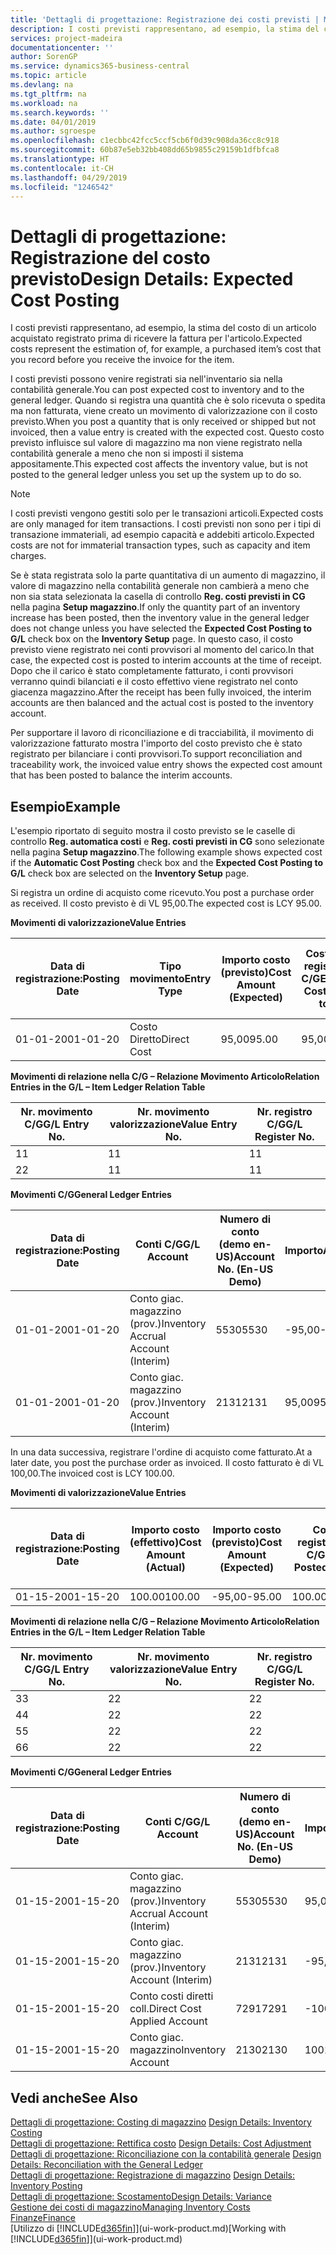 ```yaml
---
title: 'Dettagli di progettazione: Registrazione dei costi previsti | Microsoft Docs'
description: I costi previsti rappresentano, ad esempio, la stima del costo di un articolo acquistato registrato prima di ricevere la fattura per l'articolo.
services: project-madeira
documentationcenter: ''
author: SorenGP
ms.service: dynamics365-business-central
ms.topic: article
ms.devlang: na
ms.tgt_pltfrm: na
ms.workload: na
ms.search.keywords: ''
ms.date: 04/01/2019
ms.author: sgroespe
ms.openlocfilehash: c1ecbbc42fcc5ccf5cb6f0d39c908da36cc8c918
ms.sourcegitcommit: 60b87e5eb32bb408dd65b9855c29159b1dfbfca8
ms.translationtype: HT
ms.contentlocale: it-CH
ms.lasthandoff: 04/29/2019
ms.locfileid: "1246542"
---
```

# <a name="design-details-expected-cost-posting"></a><span data-ttu-id="7bbf7-103">Dettagli di progettazione: Registrazione del costo previsto</span><span class="sxs-lookup"><span data-stu-id="7bbf7-103">Design Details: Expected Cost Posting</span></span>
<span data-ttu-id="7bbf7-104">I costi previsti rappresentano, ad esempio, la stima del costo di un articolo acquistato registrato prima di ricevere la fattura per l'articolo.</span><span class="sxs-lookup"><span data-stu-id="7bbf7-104">Expected costs represent the estimation of, for example, a purchased item’s cost that you record before you receive the invoice for the item.</span></span>  

 <span data-ttu-id="7bbf7-105">I costi previsti possono venire registrati sia nell'inventario sia nella contabilità generale.</span><span class="sxs-lookup"><span data-stu-id="7bbf7-105">You can post expected cost to inventory and to the general ledger.</span></span> <span data-ttu-id="7bbf7-106">Quando si registra una quantità che è solo ricevuta o spedita ma non fatturata, viene creato un movimento di valorizzazione con il costo previsto.</span><span class="sxs-lookup"><span data-stu-id="7bbf7-106">When you post a quantity that is only received or shipped but not invoiced, then a value entry is created with the expected cost.</span></span> <span data-ttu-id="7bbf7-107">Questo costo previsto influisce sul valore di magazzino ma non viene registrato nella contabilità generale a meno che non si imposti il sistema appositamente.</span><span class="sxs-lookup"><span data-stu-id="7bbf7-107">This expected cost affects the inventory value, but is not posted to the general ledger unless you set up the system up to do so.</span></span>  

> [!NOTE]  
>  <span data-ttu-id="7bbf7-108">I costi previsti vengono gestiti solo per le transazioni articoli.</span><span class="sxs-lookup"><span data-stu-id="7bbf7-108">Expected costs are only managed for item transactions.</span></span> <span data-ttu-id="7bbf7-109">I costi previsti non sono per i tipi di transazione immateriali, ad esempio capacità e addebiti articolo.</span><span class="sxs-lookup"><span data-stu-id="7bbf7-109">Expected costs are not for immaterial transaction types, such as capacity and item charges.</span></span>  

 <span data-ttu-id="7bbf7-110">Se è stata registrata solo la parte quantitativa di un aumento di magazzino, il valore di magazzino nella contabilità generale non cambierà a meno che non sia stata selezionata la casella di controllo **Reg. costi previsti in CG** nella pagina **Setup magazzino**.</span><span class="sxs-lookup"><span data-stu-id="7bbf7-110">If only the quantity part of an inventory increase has been posted, then the inventory value in the general ledger does not change unless you have selected the **Expected Cost Posting to G/L** check box on the **Inventory Setup** page.</span></span> <span data-ttu-id="7bbf7-111">In questo caso, il costo previsto viene registrato nei conti provvisori al momento del carico.</span><span class="sxs-lookup"><span data-stu-id="7bbf7-111">In that case, the expected cost is posted to interim accounts at the time of receipt.</span></span> <span data-ttu-id="7bbf7-112">Dopo che il carico è stato completamente fatturato, i conti provvisori verranno quindi bilanciati e il costo effettivo viene registrato nel conto giacenza magazzino.</span><span class="sxs-lookup"><span data-stu-id="7bbf7-112">After the receipt has been fully invoiced, the interim accounts are then balanced and the actual cost is posted to the inventory account.</span></span>  

 <span data-ttu-id="7bbf7-113">Per supportare il lavoro di riconciliazione e di tracciabilità, il movimento di valorizzazione fatturato mostra l'importo del costo previsto che è stato registrato per bilanciare i conti provvisori.</span><span class="sxs-lookup"><span data-stu-id="7bbf7-113">To support reconciliation and traceability work, the invoiced value entry shows the expected cost amount that has been posted to balance the interim accounts.</span></span>  

## <a name="example"></a><span data-ttu-id="7bbf7-114">Esempio</span><span class="sxs-lookup"><span data-stu-id="7bbf7-114">Example</span></span>  
 <span data-ttu-id="7bbf7-115">L'esempio riportato di seguito mostra il costo previsto se le caselle di controllo **Reg. automatica costi** e **Reg. costi previsti in CG** sono selezionate nella pagina **Setup magazzino**.</span><span class="sxs-lookup"><span data-stu-id="7bbf7-115">The following example shows expected cost if the **Automatic Cost Posting** check box and the **Expected Cost Posting to G/L** check box are selected on the **Inventory Setup** page.</span></span>  

 <span data-ttu-id="7bbf7-116">Si registra un ordine di acquisto come ricevuto.</span><span class="sxs-lookup"><span data-stu-id="7bbf7-116">You post a purchase order as received.</span></span> <span data-ttu-id="7bbf7-117">Il costo previsto è di VL 95,00.</span><span class="sxs-lookup"><span data-stu-id="7bbf7-117">The expected cost is LCY 95.00.</span></span>  

 <span data-ttu-id="7bbf7-118">**Movimenti di valorizzazione**</span><span class="sxs-lookup"><span data-stu-id="7bbf7-118">**Value Entries**</span></span>  

|<span data-ttu-id="7bbf7-119">Data di registrazione:</span><span class="sxs-lookup"><span data-stu-id="7bbf7-119">Posting Date</span></span>|<span data-ttu-id="7bbf7-120">Tipo movimento</span><span class="sxs-lookup"><span data-stu-id="7bbf7-120">Entry Type</span></span>|<span data-ttu-id="7bbf7-121">Importo costo (previsto)</span><span class="sxs-lookup"><span data-stu-id="7bbf7-121">Cost Amount (Expected)</span></span>|<span data-ttu-id="7bbf7-122">Costo prev. registrato in C/G</span><span class="sxs-lookup"><span data-stu-id="7bbf7-122">Expected Cost Posted to G/L</span></span>|<span data-ttu-id="7bbf7-123">Costo previsto</span><span class="sxs-lookup"><span data-stu-id="7bbf7-123">Expected Cost</span></span>|<span data-ttu-id="7bbf7-124">Nr. movimento cont. articolo</span><span class="sxs-lookup"><span data-stu-id="7bbf7-124">Item Ledger Entry No.</span></span>|<span data-ttu-id="7bbf7-125">Nr. movimento</span><span class="sxs-lookup"><span data-stu-id="7bbf7-125">Entry No.</span></span>|  
|------------------|----------------|------------------------------|----------------------------------|-------------------|---------------------------|---------------|  
|<span data-ttu-id="7bbf7-126">01-01-20</span><span class="sxs-lookup"><span data-stu-id="7bbf7-126">01-01-20</span></span>|<span data-ttu-id="7bbf7-127">Costo Diretto</span><span class="sxs-lookup"><span data-stu-id="7bbf7-127">Direct Cost</span></span>|<span data-ttu-id="7bbf7-128">95,00</span><span class="sxs-lookup"><span data-stu-id="7bbf7-128">95.00</span></span>|<span data-ttu-id="7bbf7-129">95,00</span><span class="sxs-lookup"><span data-stu-id="7bbf7-129">95.00</span></span>|<span data-ttu-id="7bbf7-130">Sì</span><span class="sxs-lookup"><span data-stu-id="7bbf7-130">Yes</span></span>|<span data-ttu-id="7bbf7-131">1</span><span class="sxs-lookup"><span data-stu-id="7bbf7-131">1</span></span>|<span data-ttu-id="7bbf7-132">1</span><span class="sxs-lookup"><span data-stu-id="7bbf7-132">1</span></span>|  

 <span data-ttu-id="7bbf7-133">**Movimenti di relazione nella C/G – Relazione Movimento Articolo**</span><span class="sxs-lookup"><span data-stu-id="7bbf7-133">**Relation Entries in the G/L – Item Ledger Relation Table**</span></span>  

|<span data-ttu-id="7bbf7-134">Nr. movimento C/G</span><span class="sxs-lookup"><span data-stu-id="7bbf7-134">G/L Entry No.</span></span>|<span data-ttu-id="7bbf7-135">Nr. movimento valorizzazione</span><span class="sxs-lookup"><span data-stu-id="7bbf7-135">Value Entry No.</span></span>|<span data-ttu-id="7bbf7-136">Nr. registro C/G</span><span class="sxs-lookup"><span data-stu-id="7bbf7-136">G/L Register No.</span></span>|  
|--------------------|---------------------|-----------------------|  
|<span data-ttu-id="7bbf7-137">1</span><span class="sxs-lookup"><span data-stu-id="7bbf7-137">1</span></span>|<span data-ttu-id="7bbf7-138">1</span><span class="sxs-lookup"><span data-stu-id="7bbf7-138">1</span></span>|<span data-ttu-id="7bbf7-139">1</span><span class="sxs-lookup"><span data-stu-id="7bbf7-139">1</span></span>|  
|<span data-ttu-id="7bbf7-140">2</span><span class="sxs-lookup"><span data-stu-id="7bbf7-140">2</span></span>|<span data-ttu-id="7bbf7-141">1</span><span class="sxs-lookup"><span data-stu-id="7bbf7-141">1</span></span>|<span data-ttu-id="7bbf7-142">1</span><span class="sxs-lookup"><span data-stu-id="7bbf7-142">1</span></span>|  

 <span data-ttu-id="7bbf7-143">**Movimenti C/G**</span><span class="sxs-lookup"><span data-stu-id="7bbf7-143">**General Ledger Entries**</span></span>  

|<span data-ttu-id="7bbf7-144">Data di registrazione:</span><span class="sxs-lookup"><span data-stu-id="7bbf7-144">Posting Date</span></span>|<span data-ttu-id="7bbf7-145">Conti C/G</span><span class="sxs-lookup"><span data-stu-id="7bbf7-145">G/L Account</span></span>|<span data-ttu-id="7bbf7-146">Numero di conto (demo en-US)</span><span class="sxs-lookup"><span data-stu-id="7bbf7-146">Account No. (En-US Demo)</span></span>|<span data-ttu-id="7bbf7-147">Importo</span><span class="sxs-lookup"><span data-stu-id="7bbf7-147">Amount</span></span>|<span data-ttu-id="7bbf7-148">Nr. movimento</span><span class="sxs-lookup"><span data-stu-id="7bbf7-148">Entry No.</span></span>|  
|------------------|------------------|---------------------------------|------------|---------------|  
|<span data-ttu-id="7bbf7-149">01-01-20</span><span class="sxs-lookup"><span data-stu-id="7bbf7-149">01-01-20</span></span>|<span data-ttu-id="7bbf7-150">Conto giac. magazzino (prov.)</span><span class="sxs-lookup"><span data-stu-id="7bbf7-150">Inventory Accrual Account (Interim)</span></span>|<span data-ttu-id="7bbf7-151">5530</span><span class="sxs-lookup"><span data-stu-id="7bbf7-151">5530</span></span>|<span data-ttu-id="7bbf7-152">-95,00</span><span class="sxs-lookup"><span data-stu-id="7bbf7-152">-95.00</span></span>|<span data-ttu-id="7bbf7-153">2</span><span class="sxs-lookup"><span data-stu-id="7bbf7-153">2</span></span>|  
|<span data-ttu-id="7bbf7-154">01-01-20</span><span class="sxs-lookup"><span data-stu-id="7bbf7-154">01-01-20</span></span>|<span data-ttu-id="7bbf7-155">Conto giac. magazzino (prov.)</span><span class="sxs-lookup"><span data-stu-id="7bbf7-155">Inventory Account (Interim)</span></span>|<span data-ttu-id="7bbf7-156">2131</span><span class="sxs-lookup"><span data-stu-id="7bbf7-156">2131</span></span>|<span data-ttu-id="7bbf7-157">95,00</span><span class="sxs-lookup"><span data-stu-id="7bbf7-157">95.00</span></span>|<span data-ttu-id="7bbf7-158">1</span><span class="sxs-lookup"><span data-stu-id="7bbf7-158">1</span></span>|  

 <span data-ttu-id="7bbf7-159">In una data successiva, registrare l'ordine di acquisto come fatturato.</span><span class="sxs-lookup"><span data-stu-id="7bbf7-159">At a later date, you post the purchase order as invoiced.</span></span> <span data-ttu-id="7bbf7-160">Il costo fatturato è di VL 100,00.</span><span class="sxs-lookup"><span data-stu-id="7bbf7-160">The invoiced cost is LCY 100.00.</span></span>  

 <span data-ttu-id="7bbf7-161">**Movimenti di valorizzazione**</span><span class="sxs-lookup"><span data-stu-id="7bbf7-161">**Value Entries**</span></span>  

|<span data-ttu-id="7bbf7-162">Data di registrazione:</span><span class="sxs-lookup"><span data-stu-id="7bbf7-162">Posting Date</span></span>|<span data-ttu-id="7bbf7-163">Importo costo (effettivo)</span><span class="sxs-lookup"><span data-stu-id="7bbf7-163">Cost Amount (Actual)</span></span>|<span data-ttu-id="7bbf7-164">Importo costo (previsto)</span><span class="sxs-lookup"><span data-stu-id="7bbf7-164">Cost Amount (Expected)</span></span>|<span data-ttu-id="7bbf7-165">Costo registrato in C/G</span><span class="sxs-lookup"><span data-stu-id="7bbf7-165">Cost Posted to G/L</span></span>|<span data-ttu-id="7bbf7-166">Costo previsto</span><span class="sxs-lookup"><span data-stu-id="7bbf7-166">Expected Cost</span></span>|<span data-ttu-id="7bbf7-167">Nr. movimento cont. articolo</span><span class="sxs-lookup"><span data-stu-id="7bbf7-167">Item Ledger Entry No.</span></span>|<span data-ttu-id="7bbf7-168">Nr. movimento</span><span class="sxs-lookup"><span data-stu-id="7bbf7-168">Entry No.</span></span>|  
|------------------|----------------------------|------------------------------|-------------------------|-------------------|---------------------------|---------------|  
|<span data-ttu-id="7bbf7-169">01-15-20</span><span class="sxs-lookup"><span data-stu-id="7bbf7-169">01-15-20</span></span>|<span data-ttu-id="7bbf7-170">100.00</span><span class="sxs-lookup"><span data-stu-id="7bbf7-170">100.00</span></span>|<span data-ttu-id="7bbf7-171">-95,00</span><span class="sxs-lookup"><span data-stu-id="7bbf7-171">-95.00</span></span>|<span data-ttu-id="7bbf7-172">100.00</span><span class="sxs-lookup"><span data-stu-id="7bbf7-172">100.00</span></span>|<span data-ttu-id="7bbf7-173">No</span><span class="sxs-lookup"><span data-stu-id="7bbf7-173">No</span></span>|<span data-ttu-id="7bbf7-174">1</span><span class="sxs-lookup"><span data-stu-id="7bbf7-174">1</span></span>|<span data-ttu-id="7bbf7-175">2</span><span class="sxs-lookup"><span data-stu-id="7bbf7-175">2</span></span>|  

 <span data-ttu-id="7bbf7-176">**Movimenti di relazione nella C/G – Relazione Movimento Articolo**</span><span class="sxs-lookup"><span data-stu-id="7bbf7-176">**Relation Entries in the G/L – Item Ledger Relation Table**</span></span>  

|<span data-ttu-id="7bbf7-177">Nr. movimento C/G</span><span class="sxs-lookup"><span data-stu-id="7bbf7-177">G/L Entry No.</span></span>|<span data-ttu-id="7bbf7-178">Nr. movimento valorizzazione</span><span class="sxs-lookup"><span data-stu-id="7bbf7-178">Value Entry No.</span></span>|<span data-ttu-id="7bbf7-179">Nr. registro C/G</span><span class="sxs-lookup"><span data-stu-id="7bbf7-179">G/L Register No.</span></span>|  
|--------------------|---------------------|-----------------------|  
|<span data-ttu-id="7bbf7-180">3</span><span class="sxs-lookup"><span data-stu-id="7bbf7-180">3</span></span>|<span data-ttu-id="7bbf7-181">2</span><span class="sxs-lookup"><span data-stu-id="7bbf7-181">2</span></span>|<span data-ttu-id="7bbf7-182">2</span><span class="sxs-lookup"><span data-stu-id="7bbf7-182">2</span></span>|  
|<span data-ttu-id="7bbf7-183">4</span><span class="sxs-lookup"><span data-stu-id="7bbf7-183">4</span></span>|<span data-ttu-id="7bbf7-184">2</span><span class="sxs-lookup"><span data-stu-id="7bbf7-184">2</span></span>|<span data-ttu-id="7bbf7-185">2</span><span class="sxs-lookup"><span data-stu-id="7bbf7-185">2</span></span>|  
|<span data-ttu-id="7bbf7-186">5</span><span class="sxs-lookup"><span data-stu-id="7bbf7-186">5</span></span>|<span data-ttu-id="7bbf7-187">2</span><span class="sxs-lookup"><span data-stu-id="7bbf7-187">2</span></span>|<span data-ttu-id="7bbf7-188">2</span><span class="sxs-lookup"><span data-stu-id="7bbf7-188">2</span></span>|  
|<span data-ttu-id="7bbf7-189">6</span><span class="sxs-lookup"><span data-stu-id="7bbf7-189">6</span></span>|<span data-ttu-id="7bbf7-190">2</span><span class="sxs-lookup"><span data-stu-id="7bbf7-190">2</span></span>|<span data-ttu-id="7bbf7-191">2</span><span class="sxs-lookup"><span data-stu-id="7bbf7-191">2</span></span>|  

 <span data-ttu-id="7bbf7-192">**Movimenti C/G**</span><span class="sxs-lookup"><span data-stu-id="7bbf7-192">**General Ledger Entries**</span></span>  

|<span data-ttu-id="7bbf7-193">Data di registrazione:</span><span class="sxs-lookup"><span data-stu-id="7bbf7-193">Posting Date</span></span>|<span data-ttu-id="7bbf7-194">Conti C/G</span><span class="sxs-lookup"><span data-stu-id="7bbf7-194">G/L Account</span></span>|<span data-ttu-id="7bbf7-195">Numero di conto (demo en-US)</span><span class="sxs-lookup"><span data-stu-id="7bbf7-195">Account No. (En-US Demo)</span></span>|<span data-ttu-id="7bbf7-196">Importo</span><span class="sxs-lookup"><span data-stu-id="7bbf7-196">Amount</span></span>|<span data-ttu-id="7bbf7-197">Nr. movimento</span><span class="sxs-lookup"><span data-stu-id="7bbf7-197">Entry No.</span></span>|  
|------------------|------------------|---------------------------------|------------|---------------|  
|<span data-ttu-id="7bbf7-198">01-15-20</span><span class="sxs-lookup"><span data-stu-id="7bbf7-198">01-15-20</span></span>|<span data-ttu-id="7bbf7-199">Conto giac. magazzino (prov.)</span><span class="sxs-lookup"><span data-stu-id="7bbf7-199">Inventory Accrual Account (Interim)</span></span>|<span data-ttu-id="7bbf7-200">5530</span><span class="sxs-lookup"><span data-stu-id="7bbf7-200">5530</span></span>|<span data-ttu-id="7bbf7-201">95,00</span><span class="sxs-lookup"><span data-stu-id="7bbf7-201">95.00</span></span>|<span data-ttu-id="7bbf7-202">4</span><span class="sxs-lookup"><span data-stu-id="7bbf7-202">4</span></span>|  
|<span data-ttu-id="7bbf7-203">01-15-20</span><span class="sxs-lookup"><span data-stu-id="7bbf7-203">01-15-20</span></span>|<span data-ttu-id="7bbf7-204">Conto giac. magazzino (prov.)</span><span class="sxs-lookup"><span data-stu-id="7bbf7-204">Inventory Account (Interim)</span></span>|<span data-ttu-id="7bbf7-205">2131</span><span class="sxs-lookup"><span data-stu-id="7bbf7-205">2131</span></span>|<span data-ttu-id="7bbf7-206">-95,00</span><span class="sxs-lookup"><span data-stu-id="7bbf7-206">-95.00</span></span>|<span data-ttu-id="7bbf7-207">3</span><span class="sxs-lookup"><span data-stu-id="7bbf7-207">3</span></span>|  
|<span data-ttu-id="7bbf7-208">01-15-20</span><span class="sxs-lookup"><span data-stu-id="7bbf7-208">01-15-20</span></span>|<span data-ttu-id="7bbf7-209">Conto costi diretti coll.</span><span class="sxs-lookup"><span data-stu-id="7bbf7-209">Direct Cost Applied Account</span></span>|<span data-ttu-id="7bbf7-210">7291</span><span class="sxs-lookup"><span data-stu-id="7bbf7-210">7291</span></span>|<span data-ttu-id="7bbf7-211">-100</span><span class="sxs-lookup"><span data-stu-id="7bbf7-211">-100</span></span>|<span data-ttu-id="7bbf7-212">6</span><span class="sxs-lookup"><span data-stu-id="7bbf7-212">6</span></span>|  
|<span data-ttu-id="7bbf7-213">01-15-20</span><span class="sxs-lookup"><span data-stu-id="7bbf7-213">01-15-20</span></span>|<span data-ttu-id="7bbf7-214">Conto giac. magazzino</span><span class="sxs-lookup"><span data-stu-id="7bbf7-214">Inventory Account</span></span>|<span data-ttu-id="7bbf7-215">2130</span><span class="sxs-lookup"><span data-stu-id="7bbf7-215">2130</span></span>|<span data-ttu-id="7bbf7-216">100</span><span class="sxs-lookup"><span data-stu-id="7bbf7-216">100</span></span>|<span data-ttu-id="7bbf7-217">5</span><span class="sxs-lookup"><span data-stu-id="7bbf7-217">5</span></span>|  

## <a name="see-also"></a><span data-ttu-id="7bbf7-218">Vedi anche</span><span class="sxs-lookup"><span data-stu-id="7bbf7-218">See Also</span></span>
 <span data-ttu-id="7bbf7-219">[Dettagli di progettazione: Costing di magazzino](design-details-inventory-costing.md) </span><span class="sxs-lookup"><span data-stu-id="7bbf7-219">[Design Details: Inventory Costing](design-details-inventory-costing.md) </span></span>  
 <span data-ttu-id="7bbf7-220">[Dettagli di progettazione: Rettifica costo](design-details-cost-adjustment.md) </span><span class="sxs-lookup"><span data-stu-id="7bbf7-220">[Design Details: Cost Adjustment](design-details-cost-adjustment.md) </span></span>  
 <span data-ttu-id="7bbf7-221">[Dettagli di progettazione: Riconciliazione con la contabilità generale](design-details-reconciliation-with-the-general-ledger.md) </span><span class="sxs-lookup"><span data-stu-id="7bbf7-221">[Design Details: Reconciliation with the General Ledger](design-details-reconciliation-with-the-general-ledger.md) </span></span>  
 <span data-ttu-id="7bbf7-222">[Dettagli di progettazione: Registrazione di magazzino](design-details-inventory-posting.md) </span><span class="sxs-lookup"><span data-stu-id="7bbf7-222">[Design Details: Inventory Posting](design-details-inventory-posting.md) </span></span>  
 [<span data-ttu-id="7bbf7-223">Dettagli di progettazione: Scostamento</span><span class="sxs-lookup"><span data-stu-id="7bbf7-223">Design Details: Variance</span></span>](design-details-variance.md)  
 [<span data-ttu-id="7bbf7-224">Gestione dei costi di magazzino</span><span class="sxs-lookup"><span data-stu-id="7bbf7-224">Managing Inventory Costs</span></span>](finance-manage-inventory-costs.md)  
 [<span data-ttu-id="7bbf7-225">Finanze</span><span class="sxs-lookup"><span data-stu-id="7bbf7-225">Finance</span></span>](finance.md)  
 <span data-ttu-id="7bbf7-226">[Utilizzo di [!INCLUDE[d365fin](includes/d365fin_md.md)]](ui-work-product.md)</span><span class="sxs-lookup"><span data-stu-id="7bbf7-226">[Working with [!INCLUDE[d365fin](includes/d365fin_md.md)]](ui-work-product.md)</span></span>
